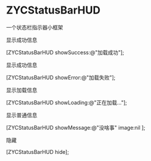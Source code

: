 # ZYCStatusBarHUD
一个状态栏指示器小框架

显示成功信息

[ZYCStatusBarHUD showSuccess:@"加载成功"];

显示成功信息

[ZYCStatusBarHUD showError:@"加载失败"];

显示加载信息

[ZYCStatusBarHUD showLoading:@"正在加载..."];

显示普通信息

[ZYCStatusBarHUD showMessage:@"没啥事" image:nil ];

隐藏

[ZYCStatusBarHUD hide];


